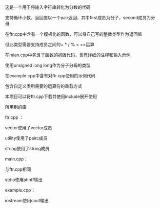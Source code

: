 这是一个用于将输入字符串转化为分数的代码

支持循环小数，返回值以一个pair返回，其中first成员为分子，second成员为分母


在ftr.cpp中含有一个模板化的函数，可以将自己写的整数类型作为返回值

但此类型需要支持成员之间的+ * / % = ==运算


在mian.cpp中包含了函数的初版代码，含有详细的注释和输入示例

使用unsigned long long作为分子分母的类型


在example.cpp中含有对ftr.cpp使用的示例代码

包含自定义类所需要的运算符的重载方式


本项目可以将ftr.cpp下载并使用include展开使用

所用到的库

ftr.cpp ： 

vector使用了vector成员

utility使用了pairc成员

string使用了string成员


main.cpp：

与ftr.cpp相同

stdio使用ptintf输出


example.cpp：

iostream使用cout输出
